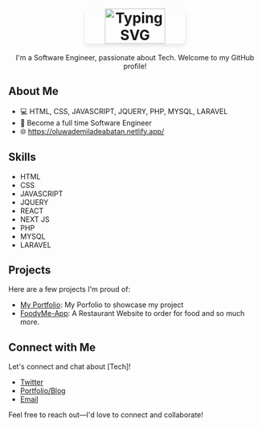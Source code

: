 <h1 align="center">
  <a href="https://github.com/Demilade362/oluwademilade-abatan">
    <img src="https://readme-typing-svg.demolab.com?font=Fira+Code&pause=1000&color=00FF00&center=true&lines=Hi+I'm+Oluwademilade+Abatan!+👋;" alt="Typing SVG" style="width: 60%; max-width: 200px; height: 70px; object-fit: contain; border-radius: 8px; box-shadow: 0 4px 8px rgba(0, 0, 0, 0.1);"/>
  </a>
</h1>

<p align="center">I'm a Software Engineer, passionate about Tech. Welcome to my GitHub profile!</p>

## About Me

- 💻 HTML, CSS, JAVASCRIPT, JQUERY, PHP, MYSQL, LARAVEL
- 🎯 Become a full time Software Engineer
- 🌐 https://oluwademiladeabatan.netlify.app/

## Skills

- HTML
- CSS
- JAVASCRIPT
- JQUERY
- REACT
- NEXT JS
- PHP
- MYSQL
- LARAVEL

## Projects

Here are a few projects I'm proud of:

- [My Portfolio](oluwademiladeabatan.netlify.app): My Porfolio to showcase my project
- [FoodyMe-App](https://github.com/Demilade362/FoodyMe-App): A Restaurant Website to order for food
  and so much more.

## Connect with Me

Let's connect and chat about [Tech]!

- [Twitter](https://twitter.com/demilade362)
- [Portfolio/Blog](oluwademiladeabatan.netlify.app)
- [Email](ademolademilade362@gmail.com)

Feel free to reach out—I'd love to connect and collaborate!
